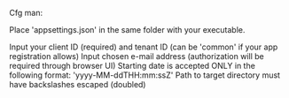 Cfg man:

Place 'appsettings.json' in the same folder with your executable. 

Input your client ID (required) and tenant ID (can be 'common' if your app registration allows)
Input chosen e-mail address (authorization will be required through browser UI)
Starting date is accepted ONLY in the following format: 'yyyy-MM-ddTHH:mm:ssZ'
Path to target directory must have backslashes escaped (doubled)

